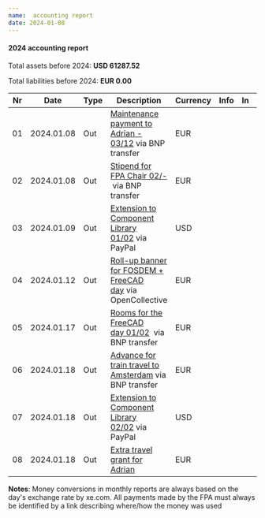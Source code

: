 ```yaml
---
name:  accounting report
date: 2024-01-08
---
```


#### 2024 accounting report

Total assets before 2024: **USD 61287.52**

Total liabilities before 2024: **EUR 0.00**

| Nr  | Date       | Type | Description                                                                                             | Currency | Info | In  | Out     |
| --- | ---------- | ---- | ------------------------------------------------------------------------------------------------------- | -------- | ---- | --- | ------- |
| 01  | 2024.01.08 | Out  | [Maintenance payment to Adrian - 03/12](https://github.com/FreeCAD/FPA/issues/100) via BNP transfer     | EUR      |      |     | 685.41  |
| 02  | 2024.01.08 | Out  | [Stipend for FPA Chair 02/-](https://github.com/FreeCAD/FPA/issues/116) via BNP transfer                | EUR      |      |     | 459.80  |
| 03  | 2024.01.09 | Out  | [Extension to Component Library 01/02](https://github.com/FreeCAD/FPA/issues/121) via PayPal            | USD      |      |     | 1500.00 |
| 04  | 2024.01.12 | Out  | [Roll-up banner for FOSDEM + FreeCAD day](https://github.com/FreeCAD/FPA/issues/122) via OpenCollective | EUR      |      |     | 38.78   |
| 05  | 2024.01.17 | Out  | [Rooms for the FreeCAD day 01/02](https://github.com/FreeCAD/FPA/issues/124)  via BNP transfer          | EUR      |      |     | 1134.38 |
| 06  | 2024.01.18 | Out  | [Advance for train travel to Amsterdam](https://github.com/FreeCAD/FPA/issues/123) via BNP transfer     | EUR      |      |     | 1104.00 |
| 07  | 2024.01.18 | Out  | [Extension to Component Library 02/02](https://github.com/FreeCAD/FPA/issues/121) via PayPal            | USD      |      |     | 2500.00 |
| 08  | 2024.01.18 | Out  | [Extra travel grant for Adrian]()                                                                       | EUR      |      |     | 779.45  |

**Notes**: Money conversions in monthly reports are always based on the day's exchange rate by xe.com. All payments made by the FPA must always be identified by a link describing where/how the money was used
